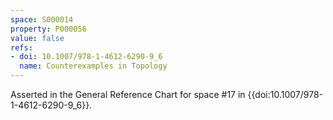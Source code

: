 ```yaml
---
space: S000014
property: P000056
value: false
refs:
- doi: 10.1007/978-1-4612-6290-9_6
  name: Counterexamples in Topology
---
```



Asserted in the General Reference Chart for space #17 in
{{doi:10.1007/978-1-4612-6290-9_6}}.
